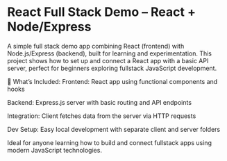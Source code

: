 #  React Full Stack Demo – React + Node/Express

A simple full stack demo app combining React (frontend) with Node.js/Express (backend), built for learning and experimentation. This project shows how to set up and connect a React app with a basic API server, perfect for beginners exploring fullstack JavaScript development.

🧩 What’s Included:
Frontend: React app using functional components and hooks

Backend: Express.js server with basic routing and API endpoints

Integration: Client fetches data from the server via HTTP requests

Dev Setup: Easy local development with separate client and server folders

Ideal for anyone learning how to build and connect fullstack apps using modern JavaScript technologies.
